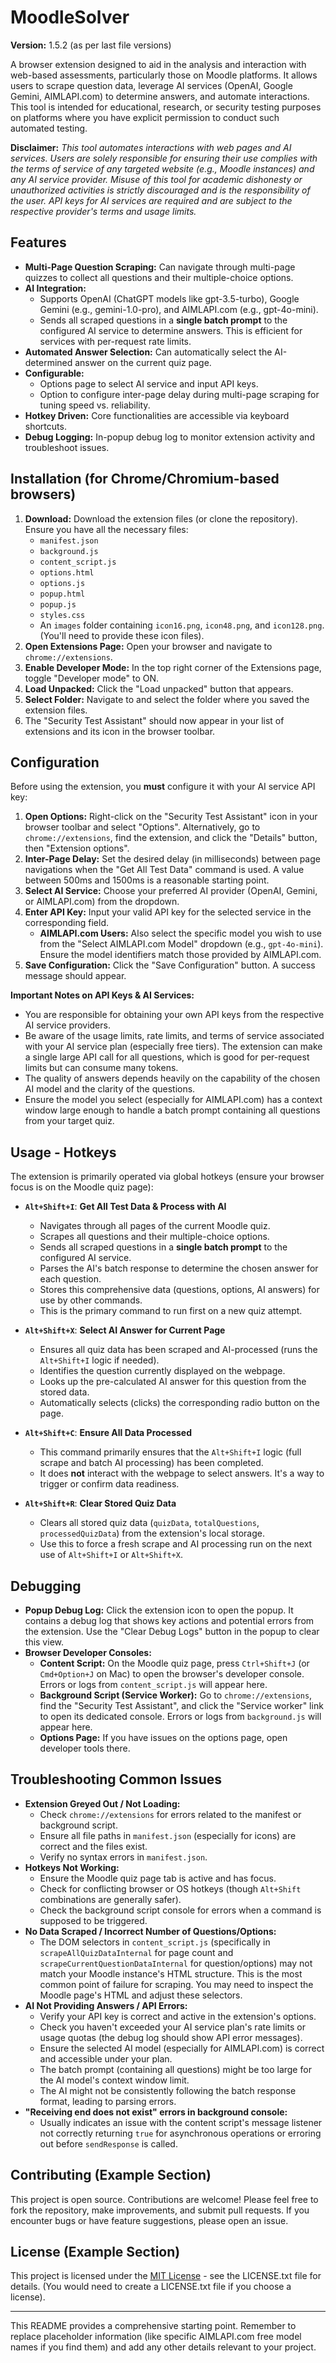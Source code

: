 # MoodleSolver

**Version:** 1.5.2 (as per last file versions)

A browser extension designed to aid in the analysis and interaction with web-based assessments, particularly those on Moodle platforms. It allows users to scrape question data, leverage AI services (OpenAI, Google Gemini, AIMLAPI.com) to determine answers, and automate interactions. This tool is intended for educational, research, or security testing purposes on platforms where you have explicit permission to conduct such automated testing.

**Disclaimer:** *This tool automates interactions with web pages and AI services. Users are solely responsible for ensuring their use complies with the terms of service of any targeted website (e.g., Moodle instances) and any AI service provider. Misuse of this tool for academic dishonesty or unauthorized activities is strictly discouraged and is the responsibility of the user. API keys for AI services are required and are subject to the respective provider's terms and usage limits.*

## Features

*   **Multi-Page Question Scraping:** Can navigate through multi-page quizzes to collect all questions and their multiple-choice options.
*   **AI Integration:**
    *   Supports OpenAI (ChatGPT models like gpt-3.5-turbo), Google Gemini (e.g., gemini-1.0-pro), and AIMLAPI.com (e.g., gpt-4o-mini).
    *   Sends all scraped questions in a **single batch prompt** to the configured AI service to determine answers. This is efficient for services with per-request rate limits.
*   **Automated Answer Selection:** Can automatically select the AI-determined answer on the current quiz page.
*   **Configurable:**
    *   Options page to select AI service and input API keys.
    *   Option to configure inter-page delay during multi-page scraping for tuning speed vs. reliability.
*   **Hotkey Driven:** Core functionalities are accessible via keyboard shortcuts.
*   **Debug Logging:** In-popup debug log to monitor extension activity and troubleshoot issues.

## Installation (for Chrome/Chromium-based browsers)

1.  **Download:** Download the extension files (or clone the repository). Ensure you have all the necessary files:
    *   `manifest.json`
    *   `background.js`
    *   `content_script.js`
    *   `options.html`
    *   `options.js`
    *   `popup.html`
    *   `popup.js`
    *   `styles.css`
    *   An `images` folder containing `icon16.png`, `icon48.png`, and `icon128.png`. (You'll need to provide these icon files).
2.  **Open Extensions Page:** Open your browser and navigate to `chrome://extensions`.
3.  **Enable Developer Mode:** In the top right corner of the Extensions page, toggle "Developer mode" to ON.
4.  **Load Unpacked:** Click the "Load unpacked" button that appears.
5.  **Select Folder:** Navigate to and select the folder where you saved the extension files.
6.  The "Security Test Assistant" should now appear in your list of extensions and its icon in the browser toolbar.

## Configuration

Before using the extension, you **must** configure it with your AI service API key:

1.  **Open Options:** Right-click on the "Security Test Assistant" icon in your browser toolbar and select "Options". Alternatively, go to `chrome://extensions`, find the extension, and click the "Details" button, then "Extension options".
2.  **Inter-Page Delay:** Set the desired delay (in milliseconds) between page navigations when the "Get All Test Data" command is used. A value between 500ms and 1500ms is a reasonable starting point.
3.  **Select AI Service:** Choose your preferred AI provider (OpenAI, Gemini, or AIMLAPI.com) from the dropdown.
4.  **Enter API Key:** Input your valid API key for the selected service in the corresponding field.
    *   **AIMLAPI.com Users:** Also select the specific model you wish to use from the "Select AIMLAPI.com Model" dropdown (e.g., `gpt-4o-mini`). Ensure the model identifiers match those provided by AIMLAPI.com.
5.  **Save Configuration:** Click the "Save Configuration" button. A success message should appear.

**Important Notes on API Keys & AI Services:**
*   You are responsible for obtaining your own API keys from the respective AI service providers.
*   Be aware of the usage limits, rate limits, and terms of service associated with your AI service plan (especially free tiers). The extension can make a single large API call for all questions, which is good for per-request limits but can consume many tokens.
*   The quality of answers depends heavily on the capability of the chosen AI model and the clarity of the questions.
*   Ensure the model you select (especially for AIMLAPI.com) has a context window large enough to handle a batch prompt containing all questions from your target quiz.

## Usage - Hotkeys

The extension is primarily operated via global hotkeys (ensure your browser focus is on the Moodle quiz page):

*   **`Alt+Shift+I`**: **Get All Test Data & Process with AI**
    *   Navigates through all pages of the current Moodle quiz.
    *   Scrapes all questions and their multiple-choice options.
    *   Sends all scraped questions in a **single batch prompt** to the configured AI service.
    *   Parses the AI's batch response to determine the chosen answer for each question.
    *   Stores this comprehensive data (questions, options, AI answers) for use by other commands.
    *   This is the primary command to run first on a new quiz attempt.

*   **`Alt+Shift+X`**: **Select AI Answer for Current Page**
    *   Ensures all quiz data has been scraped and AI-processed (runs the `Alt+Shift+I` logic if needed).
    *   Identifies the question currently displayed on the webpage.
    *   Looks up the pre-calculated AI answer for this question from the stored data.
    *   Automatically selects (clicks) the corresponding radio button on the page.

*   **`Alt+Shift+C`**: **Ensure All Data Processed**
    *   This command primarily ensures that the `Alt+Shift+I` logic (full scrape and batch AI processing) has been completed.
    *   It does **not** interact with the webpage to select answers. It's a way to trigger or confirm data readiness.

*   **`Alt+Shift+R`**: **Clear Stored Quiz Data**
    *   Clears all stored quiz data (`quizData`, `totalQuestions`, `processedQuizData`) from the extension's local storage.
    *   Use this to force a fresh scrape and AI processing run on the next use of `Alt+Shift+I` or `Alt+Shift+X`.

## Debugging

*   **Popup Debug Log:** Click the extension icon to open the popup. It contains a debug log that shows key actions and potential errors from the extension. Use the "Clear Debug Logs" button in the popup to clear this view.
*   **Browser Developer Consoles:**
    *   **Content Script:** On the Moodle quiz page, press `Ctrl+Shift+J` (or `Cmd+Option+J` on Mac) to open the browser's developer console. Errors or logs from `content_script.js` will appear here.
    *   **Background Script (Service Worker):** Go to `chrome://extensions`, find the "Security Test Assistant", and click the "Service worker" link to open its dedicated console. Errors or logs from `background.js` will appear here.
    *   **Options Page:** If you have issues on the options page, open developer tools there.

## Troubleshooting Common Issues

*   **Extension Greyed Out / Not Loading:**
    *   Check `chrome://extensions` for errors related to the manifest or background script.
    *   Ensure all file paths in `manifest.json` (especially for icons) are correct and the files exist.
    *   Verify no syntax errors in `manifest.json`.
*   **Hotkeys Not Working:**
    *   Ensure the Moodle quiz page tab is active and has focus.
    *   Check for conflicting browser or OS hotkeys (though `Alt+Shift` combinations are generally safer).
    *   Check the background script console for errors when a command is supposed to be triggered.
*   **No Data Scraped / Incorrect Number of Questions/Options:**
    *   The DOM selectors in `content_script.js` (specifically in `scrapeAllQuizDataInternal` for page count and `scrapeCurrentQuestionDataInternal` for question/options) may not match your Moodle instance's HTML structure. This is the most common point of failure for scraping. You may need to inspect the Moodle page's HTML and adjust these selectors.
*   **AI Not Providing Answers / API Errors:**
    *   Verify your API key is correct and active in the extension's options.
    *   Check you haven't exceeded your AI service plan's rate limits or usage quotas (the debug log should show API error messages).
    *   Ensure the selected AI model (especially for AIMLAPI.com) is correct and accessible under your plan.
    *   The batch prompt (containing all questions) might be too large for the AI model's context window limit.
    *   The AI might not be consistently following the batch response format, leading to parsing errors.
*   **"Receiving end does not exist" errors in background console:**
    *   Usually indicates an issue with the content script's message listener not correctly returning `true` for asynchronous operations or erroring out before `sendResponse` is called.

## Contributing (Example Section)

This project is open source. Contributions are welcome! Please feel free to fork the repository, make improvements, and submit pull requests. If you encounter bugs or have feature suggestions, please open an issue.

## License (Example Section)

This project is licensed under the [MIT License](LICENSE.txt) - see the LICENSE.txt file for details. (You would need to create a LICENSE.txt file if you choose a license).

---

This README provides a comprehensive starting point. Remember to replace placeholder information (like specific AIMLAPI.com free model names if you find them) and add any other details relevant to your project.

